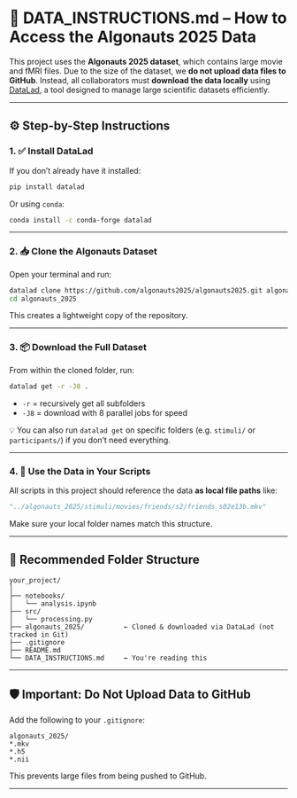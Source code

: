 
# 📁 DATA_INSTRUCTIONS.md – How to Access the Algonauts 2025 Data

This project uses the **Algonauts 2025 dataset**, which contains large movie and fMRI files. Due to the size of the dataset, we **do not upload data files to GitHub**. Instead, all collaborators must **download the data locally** using [DataLad](https://www.datalad.org/), a tool designed to manage large scientific datasets efficiently.

---

## ⚙️ Step-by-Step Instructions

### 1. ✅ Install DataLad

If you don’t already have it installed:

```bash
pip install datalad
```

Or using `conda`:

```bash
conda install -c conda-forge datalad
```

---

### 2. 📥 Clone the Algonauts Dataset

Open your terminal and run:

```bash
datalad clone https://github.com/algonauts2025/algonauts2025.git algonauts_2025
cd algonauts_2025
```

This creates a lightweight copy of the repository.

---

### 3. 📦 Download the Full Dataset

From within the cloned folder, run:

```bash
datalad get -r -J8 .
```

- `-r` = recursively get all subfolders
- `-J8` = download with 8 parallel jobs for speed

💡 You can also run `datalad get` on specific folders (e.g. `stimuli/` or `participants/`) if you don’t need everything.

---

### 4. 🧠 Use the Data in Your Scripts

All scripts in this project should reference the data **as local file paths** like:

```python
"../algonauts_2025/stimuli/movies/friends/s2/friends_s02e13b.mkv"
```

Make sure your local folder names match this structure.

---

## 📂 Recommended Folder Structure

```
your_project/
│
├── notebooks/
│   └── analysis.ipynb
├── src/
│   └── processing.py
├── algonauts_2025/          ← Cloned & downloaded via DataLad (not tracked in Git)
├── .gitignore
├── README.md
└── DATA_INSTRUCTIONS.md     ← You're reading this
```

---

## 🛡️ Important: Do Not Upload Data to GitHub

Add the following to your `.gitignore`:

```
algonauts_2025/
*.mkv
*.h5
*.nii
```

This prevents large files from being pushed to GitHub.

---
